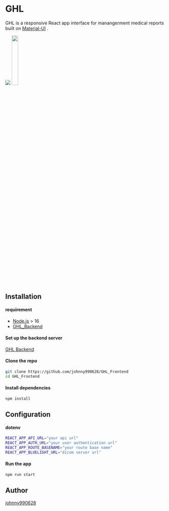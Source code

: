 # GHL 
GHL is a responsive React app interface for manangerment medical reports built on [Material-UI](https://mui.com/zh/) .

![](https://github.com/johnny990628/GHL_Frontend/blob/master/public/ghl.gif)
<img src="./public/logo.png" width="20%" />

## Installation

#### requirement
- [Node.js](https://nodejs.org/zh-tw/download/) > 16
- [GHL_Backend](https://github.com/johnny990628/GHL_backend)

#### Set up the backend server

[GHL Backend](https://github.com/johnny990628/GHL_backend)

#### Clone the repo
```bash
git clone https://github.com/johnny990628/GHL_Frontend
cd GHL_Frontend
```

#### Install dependencies
```bash
npm install
```

## Configuration

#### dotenv

```bash
REACT_APP_API_URL="your api url"
REACT_APP_AUTH_URL="your user authentication url"
REACT_APP_ROUTE_BASENAME="your route base name"
REACT_APP_BLUELIGHT_URL="dicom server url"
```

#### Run the app
```bash
npm run start
```

## Author
[johnny990628](https://github.com/johnny990628)
